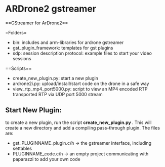 ARDrone2 gstreamer
==================

==GStreamer for ArDrone2==

=Folders=

 - bin: includes and arm-libraries for ardrone gstreamer
 - gst_plugin_framework: templates for gst plugins
 - sdp: session description protocol: example files to start your video sessions

==Scripts==

 - create_new_plugin.py: start a new plugin
 - ardrone2i.py: upload/install/start code on the drone in a safe way 
 - view_rtp_mp4_port5000.py: script to view an MP4 encoded RTP transported RTP via UDP port 5000 stream


Start New Plugin:
---------------

to create a new plugin, run the script **create_new_plugin.py <PlugInName>**. This will create a new directory and add a compiling pass-through plugin. The files are:

 - gst_PLUGINNAME_plugin.c/h -> the gstreamer interface, including settables
 - PLUGINNAME_code.c/h -> an empty project communicating with paparazzi to add your own code

